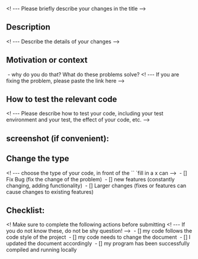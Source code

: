 <! --- Please briefly describe your changes in the title -->

## Description
<! --- Describe the details of your changes -->

## Motivation or context
 - why do you do that? What do these problems solve?
<! --- If you are fixing the problem, please paste the link here -->

## How to test the relevant code
<! --- Please describe how to test your code, including your test environment and your test, the effect of your code, etc. -->

## screenshot (if convenient):

## Change the type
<! --- choose the type of your code, in front of the `` `fill in a x can -->
 - [] Fix Bug (fix the change of the problem)
 - [] new features (constantly changing, adding functionality)
 - [] Larger changes (fixes or features can cause changes to existing features)

## Checklist:
<! Make sure to complete the following actions before submitting
<! --- If you do not know these, do not be shy question! -->
 - [] my code follows the code style of the project
 - [] my code needs to change the document
 - [] I updated the document accordingly
 - [] my program has been successfully compiled and running locally
